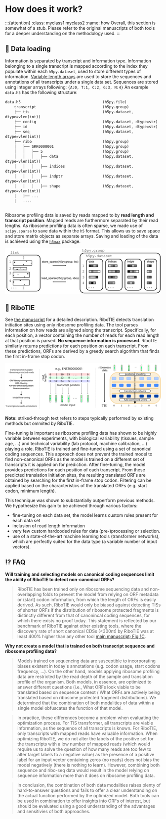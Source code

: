 # How does it work? 

:::{attention}
:class: myclass1 myclass2
:name: how
Overall, this section is somewhat of a stub. Please refer to the original manuscripts of both tools for a deeper understanding on the methodology used.
:::

## 💾 Data loading
Information is separated by transcript and information type. Information belonging to a single transcript is mapped according to the index they populate within each `h5py.dataset`, used to store different types of information. [Variable length arrays](https://docs.h5py.org/en/stable/special.html#arbitrary-vlen-data) are used to store the sequences and annotations of all transcripts under a single data set. 
Sequences are stored using integer arrays following: `{A:0, T:1, C:2, G:3, N:4}`
An example `data.h5` has the following structure:


```
data.h5                                     (h5py.file)
    transcript                              (h5py.group)
    ├── tis                                 (h5py.dataset, dtype=vlen(int))
    ├── contig                              (h5py.dataset, dtype=str)
    ├── id                                  (h5py.dataset, dtype=str)
    ├── seq                                 (h5py.dataset, dtype=vlen(int))
    ├── ribo                                (h5py.group)
    │   ├── SRR0000001                      (h5py.group)
    │   │   ├── 5                           (h5py.group)
    │   │   │   ├── data                    (h5py.dataset, dtype=vlen(int))
    │   │   │   ├── indices                 (h5py.dataset, dtype=vlen(int))
    │   │   │   ├── indptr                  (h5py.dataset, dtype=vlen(int))
    │   │   │   ├── shape                   (h5py.dataset, dtype=vlen(int))
    │   ├── ...
    │   ....
    
```

Ribosome profiling data is saved by reads mapped to by **read length and transcript position**. Mapped reads are furthermore separated by their read lengths. As ribosome profiling data is often sparse, we made use of `scipy.sparse` to save data within the `h5` format. This allows us to save space and store matrix objects as separate arrays. Saving and loading of the data is achieved using the [``h5max``](https://github.com/jdcla/h5max) package.

<div align="center">
<img src="https://github.com/jdcla/h5max/raw/main/h5max.png" width="600">
</div>



## 🧮 RiboTIE

See [the manuscript](https://www.biorxiv.org/content/10.1101/2023.06.20.545724v1) for a detailed description.
RiboTIE detects translation initiation sites using only ribosome profiling data. The tool parses information on how reads are aligned along the transcript. Specifically, for each position, a vector containing the number of reads for each read length at that position is parsed.  **No sequence information is processed**. RiboTIE similarly returns predictions for each position on each transcript. From these predictions, ORFs are derived by a greedy search algorithm that finds the first in-frame stop codon. 

<div align="center">
<img src="https://github.com/TRISTAN-ORF/RiboTIE/raw/main/ribo_intro.png" width="800">
</div>

**Note:** striked-through text refers to steps typically performed by existing methods but ommited by RiboTIE.

Fine-tuning is important as ribosome profiling data has shown to be highly variable between experiments, with biological variability (tissues, sample age, ...) and technical variability (lab protocol, machine calibration, ...) playing a role.
RiboTIE is trained and fine-tuned using a set of canonical coding sequences. This approach does not prevent the trained model to find non-canonical ORFs as the model is trained on a different set of transcripts it is applied on for prediction.
After fine-tuning, the model provides predictions for each  position of each transcript. 
From these predicted translation initiation sites, the resulting translated ORFs are obtained by searching for the first in-frame stop codon.
Filtering can be applied based on the characteristics of the translated ORFs (e.g. start codon, minimum length).

This technique was shown to substantially outperform previous methods. We hypothesize this gain to be achieved through various factors:
- fine-tuning on each data set, the model learns custom rules present for each data set
- inclusion of read length information
- very few custom hardcoded rules for data (pre-)processing or selection.
- use of a state-of-the-art machine learning tools (transformer networks), which are perfectly suited for the data type (a variable number of input vectors). 


## ⁉️ FAQ

**Will training and selecting models on canonical coding sequences limit the ability of RiboTIE to detect non-canonical ORFs?**

> RiboTIE has been trained only on ribosome sequencing data and non-overlapping folds to prevent the model from relying on ORF metadata or (start) codon information, from which the length of ORFs is easily derived. As such, RiboTIE would only be biased against detecting TISs of shorter ORFs if the distribution of ribosome protected fragments is distinctly different from that of canonincal coding sequences, for which there exists no proof today.  This statement is reflected by our benchmark of RiboTIE against other existing tools, where the discovery rate of short canonical CDSs (<300nt) by RiboTIE was at least 400% higher than any other tool [main manuscript; Fig 1C](http://biorxiv.org/cgi/content/full/2024.03.21.586110v1). 

**Why not create a model that is trained on both transcript sequence and ribosome profiling data?**

> Models trained on sequencing data are susceptible to incorporating biases existent in today's annotations (e.g. codon usage, start codons frequency, ...). On the other hand, models applying ribosome profiling data are restricted by the read depth of the sample and translation profile of the organism. Both models, in essence, are optimized to answer different questions (i.e., What ORFs look viable to be translated based on sequence context / What ORFs are actively being translated based on ribosome protected fragment distributions). We determined that the combination of both modalities of data within a single model obfuscates the function of that model.

> In practice, these differences become a problem when evaluating the optimization process. For TIS transformer, all transcripts are viable information, as the sequence of all transcripts is known. For RiboTIE, only transcripts with mapped reads have valuable information. When optimizing RiboTIE, we do not alter the labels of the positive set for the transcripts with a low number of mapped reads (which would require us to solve the question of how many reads are too few to alter target labels to a negative value) as the presence of a positive label for an input vector containing zeros (no reads) does not bias the model negatively (there is nothing to learn). However, combining both sequence and ribo-seq data would result in the model relying on sequence information more than it does on ribosome profiling data.

> In conclusion, the combination of both data modalities raises plenty of hard-to-answer questions and fails to offer a clear understanding on the actual function performed by the optimized model. Both tools can be used in combination to offer insights into ORFs of interest, but should be evaluated using a good understanding of the advantages and sensitivies of both approaches.